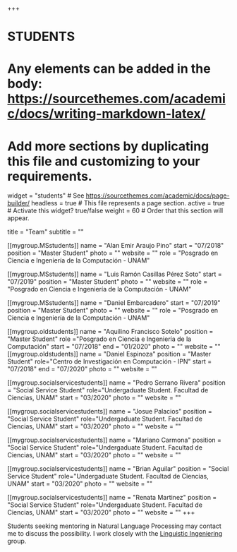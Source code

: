 +++
# STUDENTS
# Any elements can be added in the body: https://sourcethemes.com/academic/docs/writing-markdown-latex/
# Add more sections by duplicating this file and customizing to your requirements.

widget = "students"  # See https://sourcethemes.com/academic/docs/page-builder/
headless = true  # This file represents a page section.
active = true  # Activate this widget? true/false
weight = 60  # Order that this section will appear.

title = "Team"
subtitle = ""

[[mygroup.MSstudents]]
  name = "Alan Emir Araujo Pino"
  start = "07/2018"
  position = "Master Student"
  photo = ""
  website = ""
  role = "Posgrado en Ciencia e Ingeniería de la Computación - UNAM"

[[mygroup.MSstudents]]
  name = "Luis Ramón Casillas Pérez Soto"
  start = "07/2019"
  position = "Master Student"
  photo = ""
  website = ""
  role = "Posgrado en Ciencia e Ingeniería de la Computación - UNAM"

[[mygroup.MSstudents]]
  name = "Daniel Embarcadero"
  start = "07/2019"
  position = "Master Student"
  photo = ""
  website = ""
  role = "Posgrado en Ciencia e Ingeniería de la Computación - UNAM"

[[mygroup.oldstudents]]
  name = "Aquilino Francisco Sotelo"
  position = "Master Student"
  role ="Posgrado en Ciencia e Ingeniería de la Computación"
  start = "07/2018"
  end = "01/2020"
  photo = ""
  website = ""
[[mygroup.oldstudents]]
  name = "Daniel Espinoza"
  position = "Master Student"
  role="Centro de Investigación en Computación - IPN"
  start = "07/2018"
  end = "07/2020"
  photo = ""
  website = ""


[[mygroup.socialservicestudents]]
  name = "Pedro Serrano Rivera"
  position = "Social Service Student"
  role="Undergaduate Student. Facultad de Ciencias, UNAM"
  start = "03/2020" 
  photo = ""
  website = ""

[[mygroup.socialservicestudents]]
  name = "Josue Palacios"
  position = "Social Service Student"
  role="Undergaduate Student. Facultad de Ciencias, UNAM"
  start = "03/2020" 
  photo = ""
  website = ""

[[mygroup.socialservicestudents]]
  name = "Mariano Carmona"
  position = "Social Service Student"
  role="Undergaduate Student. Facultad de Ciencias, UNAM"
  start = "03/2020" 
  photo = ""
  website = ""

  [[mygroup.socialservicestudents]]
  name = "Brian Aguilar"
  position = "Social Service Student"
  role="Undergaduate Student. Facultad de Ciencias, UNAM"
  start = "03/2020" 
  photo = ""
  website = ""

  [[mygroup.socialservicestudents]]
  name = "Renata Martinez"
  position = "Social Service Student"
  role="Undergaduate Student. Facultad de Ciencias, UNAM"
  start = "03/2020" 
  photo = ""
  website = ""
+++

Students seeking mentoring in Natural Language Processing may contact me to discuss the possibility. I work closely with the [Linguistic Ingeniering](http://grupos.iingen.unam.mx/iling/es-mx/Paginas/default.aspx) group.
